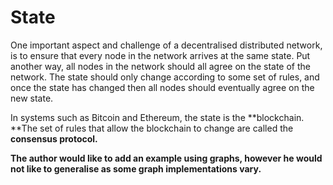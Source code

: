 # State

One important aspect and challenge of a decentralised distributed network, is to ensure that every node in the network arrives at the same state. Put another way, all nodes in the network should all agree on the state of the network. The state should only change according to some set of rules, and once the state has changed then all nodes should eventually agree on the new state.

In systems such as Bitcoin and Ethereum, the state is the **blockchain. **The set of rules that allow the blockchain to change are called the **consensus protocol.**

**The author would like to add an example using graphs, however he would not like to generalise as some graph implementations vary.**

